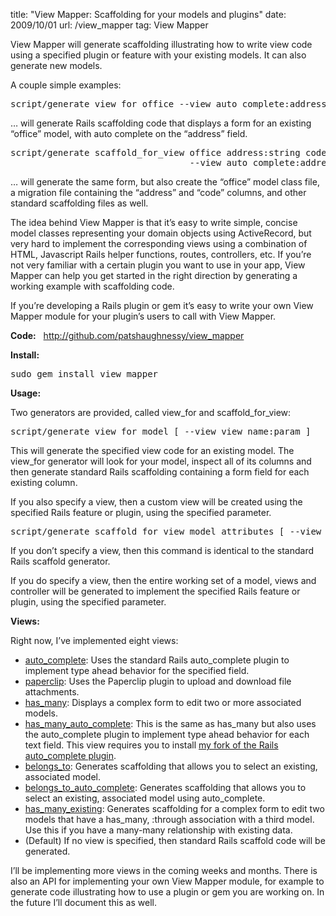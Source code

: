 title: "View Mapper: Scaffolding for your models and plugins"
date: 2009/10/01
url: /view_mapper
tag: View Mapper

<p>View Mapper will generate scaffolding illustrating how to write view code using a specified plugin or feature with your existing models. It can also generate new models.</p>
<p>A couple simple examples:</p>
<pre>script/generate view_for office --view auto_complete:address</pre>
<p>&hellip; will generate Rails scaffolding code that displays a form for an existing &ldquo;office&rdquo; model, with auto complete on the &ldquo;address&rdquo; field.</p>
<pre>script/generate scaffold_for_view office address:string code:string
                                  --view auto_complete:address</pre>
<p>&hellip; will generate the same form, but also create the &ldquo;office&rdquo; model class file, a migration file containing the &ldquo;address&rdquo; and &ldquo;code&rdquo; columns, and other standard scaffolding files as well.</p>
<p>The idea behind View Mapper is that it&rsquo;s easy to write simple, concise model classes representing your domain objects using ActiveRecord, but very hard to implement the corresponding views using a combination of HTML, Javascript Rails helper functions, routes, controllers, etc. If you&rsquo;re not very familiar with a certain plugin you want to use in your app, View Mapper can help you get started in the right direction by generating a working example with scaffolding code.</p>
<p>If you&rsquo;re developing a Rails plugin or gem it&rsquo;s easy to write your own View Mapper module for your plugin&rsquo;s users to call with View Mapper.</p>
<p/>
<p/>
<p><b>Code:</b>&nbsp;&nbsp;&nbsp;<a href="http://github.com/patshaughnessy/view_mapper">http://github.com/patshaughnessy/view_mapper</a></p>
<p/>
<p/>
<p><b>Install:</b></p>
<pre>sudo gem install view_mapper</pre>
<p/>
<p/>
<p><b>Usage:</b></p>
<p>Two generators are provided, called view_for and scaffold_for_view:</p>
<p/>
<pre>script/generate view_for model [ --view view_name:param ]</pre>
    <p>This will generate the specified view code for an existing model. The view_for generator will look for your model, inspect all of its columns and then generate standard Rails scaffolding containing a form field for each existing column.</p>
    <p>If you also specify a view, then a custom view will be created using the specified Rails feature or plugin, using the specified parameter.</p>
<p/>
<pre>script/generate scaffold_for_view model attributes [ --view view_name:param ]</pre>
    <p>If you don&rsquo;t specify a view, then this command is identical to the standard Rails scaffold generator.</p>
    <p>If you do specify a view, then the entire working set of a model, views and controller will be generated to implement the specified Rails feature or plugin, using the specified parameter.</p>
<p/>
<p/>
<p><b>Views:</b></p>
<p>Right now, I&rsquo;ve implemented eight views:
<ul>
  <li><a href="https://patshaughnessy.net/2009/10/1/auto_complete-scaffolding">auto_complete</a>: Uses the standard Rails auto_complete plugin to implement type ahead behavior for the specified field.</li>
  <li><a href="https://patshaughnessy.net/2009/10/16/paperclip-scaffolding">paperclip</a>: Uses the Paperclip plugin to upload and download file attachments.</li>
  <li><a href="https://patshaughnessy.net/2009/11/9/scaffolding-for-complex-forms-using-nested-attributes">has_many</a>: Displays a complex form to edit two or more associated models.</li>  <li><a href="https://patshaughnessy.net/2009/11/25/scaffolding-for-auto-complete-on-a-complex-nested-form">has_many_auto_complete</a>: This is the same as has_many but also uses the auto_complete plugin to implement type ahead behavior for each text field. This view requires you to install <a href="https://patshaughnessy.net/repeated_auto_complete">my fork of the Rails auto_complete plugin</a>.</li>
  <li><a href="https://patshaughnessy.net/2010/1/25/creating-associations-to-existing-data-part-1-belongs_to-scaffolding">belongs_to</a>: Generates scaffolding that allows you to select an existing, associated model.</li>
  <li><a href="https://patshaughnessy.net/2010/2/13/creating-associations-to-existing-data-part-2-belongs_to-with-auto_complete">belongs_to_auto_complete</a>: Generates scaffolding that allows you to select an existing, associated model using auto_complete.</li>
  <li><a href="https://patshaughnessy.net/2010/4/4/creating-associations-to-existing-data-part-3-has_many-through-scaffolding">has_many_existing</a>: Generates scaffolding for a complex form to edit two models that have a has_many, :through association with a third model. Use this if you have a many-many relationship with existing data.</li>  
  <li>(Default) If no view is specified, then standard Rails scaffold code will be generated.</li>
</ul>
<p>I&rsquo;ll be implementing more views in the coming weeks and months. There is also an API for implementing your own View Mapper module, for example to generate code illustrating how to use a plugin or gem you are working on. In the future I&rsquo;ll document this as well.</p>
